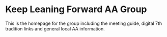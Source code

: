 # Keep Leaning Forward AA Group

This is the homepage for the group including the meeting guide, digital 7th tradition links and general local AA information.
